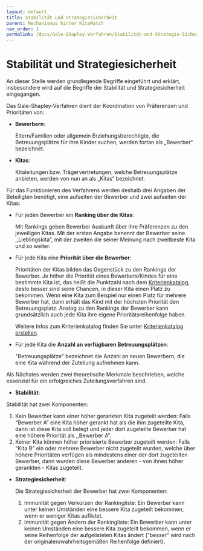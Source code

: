 ```yaml
---
layout: default
title: Stabilität und Strategiesicherheit
parent: Mechanismus hinter KitaMatch
nav_order: 1
permalink: /docs/Gale-Shapley-Verfahren/Stabilität-und-Strategie-Sicherheit
---
```


# Stabilität und Strategiesicherheit


An dieser Stelle werden grundlegende Begriffe eingeführt und erklärt, insbesondere wird auf die Begriffe der Stabilität und Strategiesicherheit eingegangen. 

Das Gale-Shapley-Verfahren dient der Koordination von Präferenzen und Prioritäten von:

- **Bewerbern**: 

  Eltern/Familien oder allgemein Erziehungsberechtigte, die Betreuungsplätze für ihre Kinder suchen, werden fortan als „Bewerber“ bezeichnet.

- **Kitas**:

  Kitaleitungen bzw. Trägervertretungen, welche Betreuungsplätze anbieten, werden von nun an als „Kitas“ bezeichnet. 

Für das Funktionieren des Verfahrens werden deshalb drei Angaben der Beteiligten benötigt, eine aufseiten der Bewerber und zwei aufseiten der Kitas:
 
- Für jeden Bewerber ein **Ranking über die Kitas**:
  
    Mit Rankings geben Bewerber Auskunft über ihre Präferenzen zu den jeweiligen Kitas. Mit der ersten Angabe benennt der Bewerber seine ,,Lieblingskita”, mit der zweiten die seiner Meinung nach zweitbeste Kita und so weiter.
    
 
- Für jede Kita eine **Priorität über die Bewerber**:
  
  Prioritäten der Kitas bilden das Gegenstück zu den Rankings der Bewerber. Je höher die Priorität eines Bewerbers/Kindes für eine bestimmte Kita ist, das heißt die Punktzahl nach dem [Kriterienkatalog](/docs/Kriterienkatalog-Erstellen), desto besser sind seine Chancen, in dieser Kita einen Platz zu bekommen. Wenn eine Kita zum Beispiel nur einen Platz für mehrere Bewerber hat, dann erhält das Kind mit der höchsten Priorität den Betreuungsplatz. Analog zu den Rankings der Bewerber kann grundsätzlich auch jede Kita ihre eigene Prioritätsreihenfolge haben. 

  
  Weitere Infos zum Kriterienkatalog finden Sie unter [Kriterienkatalog erstellen](/docs/Kriterienkatalog-Erstellen).
  
- Für jede Kita die **Anzahl an verfügbaren Betreuungsplätzen**:
  
  "Betreuungsplätze" bezeichnet die Anzahl an neuen Bewerbern, die eine Kita während der Zuteilung aufnehmen kann.
 

Als Nächstes werden zwei theoretische Merkmale beschrieben, welche essenziel für ein erfolgreiches Zuteilungsverfahren sind. 

- **Stabilität**:
  
Stabilität hat zwei Komponenten:

 1. Kein Bewerber kann einer höher gerankten Kita zugeteilt werden:  Falls “Bewerber A” eine Kita höher gerankt hat als die ihm zugeteilte Kita,  dann ist diese Kita voll belegt und jeder dort zugeteilte Bewerber hat eine höhere Priorität  als  ,,Bewerber A”.
 2. Keiner Kita können höher priorisierte Bewerber zugeteilt werden:  Falls “Kita B” ein oder mehrere Bewerber nicht zugeteilt wurden, welche über höhere Prioritäten verfügen als mindestens einer der dort zugeteilten Bewerber, dann wurden diese Bewerber anderen - von ihnen höher gerankten - Kitas zugeteilt. 


 
- **Strategiesicherheit**:
  
  Die Strategiesicherheit der Bewerber hat zwei Komponenten:
  1. Immunität gegen Verkürzen der Rankingliste: Ein Bewerber kann unter keinen Umständen eine bessere Kita zugeteilt bekommen, wenn er weniger Kitas auflistet. 
  2. Immunität gegen Ändern der Rankingliste: Ein Bewerber kann unter keinen Umständen eine bessere Kita zugeteilt bekommen, wenn er seine Reihenfolge der aufgelisteten Kitas ändert ("besser" wird nach der originalen/wahrheitsgemäßen Reihenfolge definiert).


